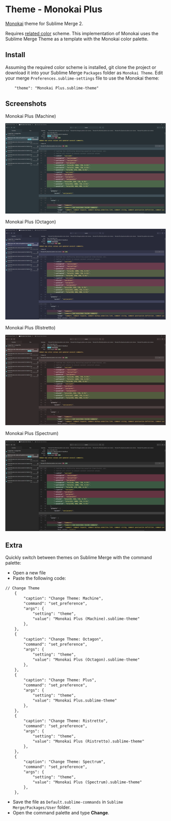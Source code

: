 # Theme - Monokai Plus

[Monokai](https://monokai.pro) theme for Sublime Merge 2.

Requires [related color](https://github.com/bitsper2nd/sublime-monokai-scheme) scheme. This implementation of Monokai uses the Sublime Merge Theme as a template with the Monokai color palette.

## Install

Assuming the required color scheme is installed, git clone the project or download it into your Sublime Merge `Packages`
folder as `Monokai Theme`. Edit your merge `Preferences.sublime-settings` file to use the Monokai theme:

```
    "theme": "Monokai Plus.sublime-theme"
```

## Screenshots

Monokai Plus (Machine)

![machine](screenshots/machine.png "Monokai Plus (Machine)")

Monokai Plus (Octagon)

![octagon](screenshots/octagon.png "Monokai Plus (Octagon)")

Monokai Plus (Ristretto)

![ristretto](screenshots/ristretto.png "Monokai Plus (Ristretto)")

Monokai Plus (Spectrum)

![spectrum](screenshots/spectrum.png "Monokai Plus (Spectrum)")

## Extra

Quickly switch between themes on Sublime Merge with the command palette:
- Open a new file
- Paste the following code:
```
// Change Theme
    {
        "caption": "Change Theme: Machine",
        "command": "set_preference",
        "args": {
            "setting": "theme",
            "value": "Monokai Plus (Machine).sublime-theme"
        },
    },
    {
        "caption": "Change Theme: Octagon",
        "command": "set_preference",
        "args": {
            "setting": "theme",
            "value": "Monokai Plus (Octagon).sublime-theme"
        },
    },
    {
        "caption": "Change Theme: Plus",
        "command": "set_preference",
        "args": {
            "setting": "theme",
            "value": "Monokai Plus.sublime-theme"
        },
    },
    {
        "caption": "Change Theme: Ristretto",
        "command": "set_preference",
        "args": {
            "setting": "theme",
            "value": "Monokai Plus (Ristretto).sublime-theme"
        },
    },
    {
        "caption": "Change Theme: Spectrum",
        "command": "set_preference",
        "args": {
            "setting": "theme",
            "value": "Monokai Plus (Spectrum).sublime-theme"
        },
    },
```
- Save the file as `Default.sublime-commands` in `Sublime Merge/Packages/User` folder.
- Open the command palette and type **Change**.
